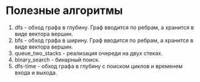 # Полезные алгоритмы

1. dfs - обход графа в глубину. Граф вводится по ребрам, а хранится в виде вектора вершин.
2. bfs - обход графа в ширину. Граф вводится по ребрам, а хранится в виде вектора вершин.
3. queue_two_stacks - реализация очереди на двух стеках.
4. binary_search - бинарный поиск.
5. dfs-time - обход графа в глубину с поиском циклов и временем входа и выхода.
